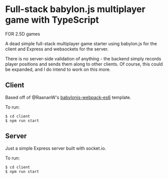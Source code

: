 # Full-stack babylon.js multiplayer game with TypeScript
FOR 2.5D games

A dead simple full-stack multiplayer game starter using babylon.js for the
client and Express and websockets for the server.

There is no server-side validation of anything - the backend simply records
player positions and sends them along to other clients. Of course, this could be
expanded, and I do intend to work on this more.

## Client

Based off of @RaananW's [babylonjs-webpack-es6](https://github.com/RaananW/babylonjs-webpack-es6) template.

To run:

```
$ cd client
$ npm run start
```

## Server

Just a simple Express server built with socket.io.

To run:

```
$ cd client
$ npm run start
```
